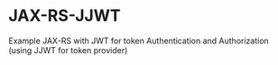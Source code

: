 # JAX-RS-JJWT
Example JAX-RS with JWT for token Authentication and Authorization (using JJWT for token provider)
